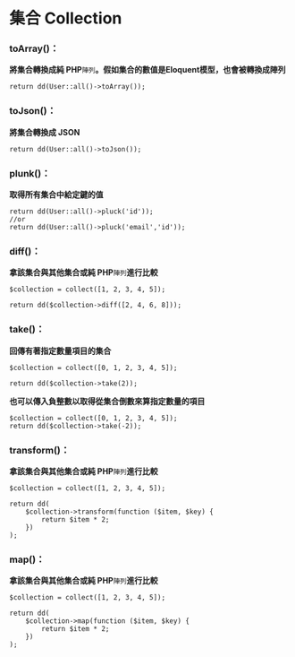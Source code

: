 # 集合 Collection

### toArray\(\)：

**將集合轉換成純 PHP**`陣列`**。假如集合的數值是Eloquent模型，也會被轉換成陣列**

```
return dd(User::all()->toArray());
```

### toJson\(\)：

**將集合轉換成 JSON**

```
return dd(User::all()->toJson());
```

### plunk\(\)：

**取得所有集合中給定鍵的值**

```
return dd(User::all()->pluck('id'));
//or 
return dd(User::all()->pluck('email','id'));
```

### diff\(\)：

**拿該集合與其他集合或純 PHP**`陣列`**進行比較**

```
$collection = collect([1, 2, 3, 4, 5]);

return dd($collection->diff([2, 4, 6, 8]));
```

### take\(\)：

**回傳有著指定數量項目的集合**

```
$collection = collect([0, 1, 2, 3, 4, 5]);

return dd($collection->take(2));
```

**也可以傳入負整數以取得從集合倒數來算指定數量的項目**

```
$collection = collect([0, 1, 2, 3, 4, 5]);
return dd($collection->take(-2));
```

### transform\(\)：

**拿該集合與其他集合或純 PHP**`陣列`**進行比較**

```
$collection = collect([1, 2, 3, 4, 5]);

return dd(
    $collection->transform(function ($item, $key) {
        return $item * 2;
    })
);
```

### map\(\)：

**拿該集合與其他集合或純 PHP**`陣列`**進行比較**

```
$collection = collect([1, 2, 3, 4, 5]);

return dd(
    $collection->map(function ($item, $key) {
        return $item * 2;
    })
);

```



